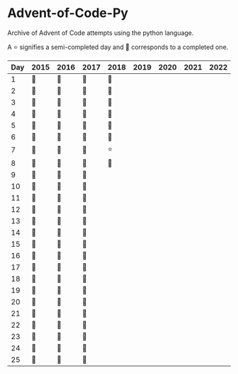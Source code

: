 # Advent-of-Code-Py
Archive of Advent of Code attempts using the python language.

 A :star: signifies a semi-completed day and :star2: corresponds to a completed one.

| Day | 2015    | 2016    | 2017    | 2018    | 2019    | 2020    | 2021    | 2022    | 2023    |
|-----|---------|---------|---------|---------|---------|---------|---------|---------|---------|
| 1   | :star2: | :star2: | :star2: | :star2: |         |         |         |         |         |
| 2   | :star2: | :star2: | :star2: | :star2: |         |         |         |         |         |
| 3   | :star2: | :star2: | :star2: | :star2: |         |         |         |         |         |
| 4   | :star2: | :star2: | :star2: | :star2: |         |         |         |         |         |
| 5   | :star2: | :star2: | :star2: | :star2: |         |         |         |         |         |
| 6   | :star2: | :star2: | :star2: | :star2: |         |         |         |         |         |
| 7   | :star2: | :star2: | :star2: | :star:  |         |         |         |         |         |
| 8   | :star2: | :star2: | :star2: | :star2: |         |         |         |         |         |
| 9   | :star2: | :star2: | :star2: |         |         |         |         |         |         |
| 10  | :star2: | :star2: | :star2: |         |         |         |         |         |         |
| 11  | :star2: | :star2: | :star2: |         |         |         |         |         |         |
| 12  | :star2: | :star2: | :star2: |         |         |         |         |         |         |
| 13  | :star2: | :star2: | :star2: |         |         |         |         |         |         |
| 14  | :star2: | :star2: | :star2: |         |         |         |         |         |         |
| 15  | :star2: | :star2: | :star2: |         |         |         |         |         |         |
| 16  | :star2: | :star2: | :star2: |         |         |         |         |         |         |
| 17  | :star2: | :star2: | :star2: |         |         |         |         |         |         |
| 18  | :star2: | :star2: | :star2: |         |         |         |         |         |         |
| 19  | :star2: | :star2: | :star2: |         |         |         |         |         |         |
| 20  | :star2: | :star2: | :star2: |         |         |         |         |         |         |
| 21  | :star2: | :star2: | :star2: |         |         |         |         |         |         |
| 22  | :star2: | :star2: | :star2: |         |         |         |         |         |         |
| 23  | :star2: | :star2: | :star2: |         |         |         |         |         |         |
| 24  | :star2: | :star2: | :star2: |         |         |         |         |         |         |
| 25  | :star2: | :star2: | :star2: |         |         |         |         |         |         |
